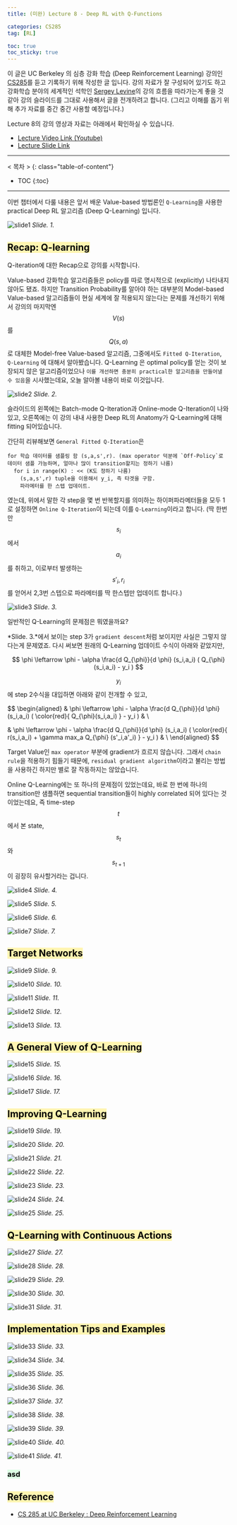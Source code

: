 ```yaml
---
title: (미완) Lecture 8 - Deep RL with Q-Functions

categories: CS285
tag: [RL]

toc: true
toc_sticky: true
---
```



이 글은 UC Berkeley 의 심층 강화 학습 (Deep Reinforcement Learning) 강의인 [CS285](http://rail.eecs.berkeley.edu/deeprlcourse/)를 듣고 기록하기 위해 작성한 글 입니다. 
강의 자료가 잘 구성되어 있기도 하고 강화학습 분야의 세계적인 석학인 [Sergey Levine](http://people.eecs.berkeley.edu/~svlevine/)의 강의 흐름을 따라가는게 좋을 것 같아 강의 슬라이드를 그대로 사용해서 글을 전개하려고 합니다. (그리고 이해를 돕기 위해 추가 자료를 중간 중간 사용할 예정입니다.)

Lecture 8의 강의 영상과 자료는 아래에서 확인하실 수 있습니다. 
- [Lecture Video Link (Youtube)](https://www.youtube.com/watch?v=7-D8RL3D6CI&list=PL_iWQOsE6TfURIIhCrlt-wj9ByIVpbfGc&index=32)
- [Lecture Slide Link](http://rail.eecs.berkeley.edu/deeprlcourse/static/slides/lec-8.pdf)


---
< 목차 >
{: class="table-of-content"}
* TOC
{:toc}
---


이번 챕터에서 다룰 내용은 앞서 배운 Value-based 방법론인 `Q-Learning`을 사용한 practical Deep RL 알고리즘 (Deep Q-Learning) 입니다.

![slide1](/assets/images/CS285/lec-8/slide1.png)
*Slide. 1.*





## <mark style='background-color: #fff5b1'> Recap: Q-learning </mark>

Q-iteration에 대한 Recap으로 강의를 시작합니다.

Value-based 강화학습 알고리즘들은 policy를 따로 명시적으로 (explicitly) 나타내지 않아도 됐죠.
하지만 Transition Probability를 알아야 하는 대부분의 Model-based Value-based 알고리즘들이 현실 세계에 잘 적용되지 않는다는 문제를 개선하기 위해서
강의의 마지막엔 $$V(s)$$ 를 $$Q(s,a)$$로 대체한 Model-free Value-based 알고리즘, 그중에서도 `Fitted Q-Iteration`, `Q-Learning` 에 대해서 알아봤습니다.
Q-Learning 은 optimal policy를 얻는 것이 보장되지 않은 알고리즘이었으나 `이를 개선하면 충분히 practical한 알고리즘을 만들어낼 수 있음`을 시사했는데요, 오늘 알아볼 내용이 바로 이것입니다.

![slide2](/assets/images/CS285/lec-8/slide2.png)
*Slide. 2.*

슬라이드의 왼쪽에는 Batch-mode Q-Iteration과 Online-mode Q-Iteration이 나와있고, 오른쪽에는 이 강의 내내 사용한 Deep RL의 Anatomy가 Q-Learning에 대해 fitting 되어있습니다.

간단히 리뷰해보면 `General Fitted Q-Iteration`은

```
for 학습 데이터를 샘플링 함 (s,a,s',r). (max operator 덕분에 `Off-Policy`로 데이터 샘플 가능하며, 얼마나 많이 transition할지는 정하기 나름)
  for i in range(K) : << (K도 정하기 나름)
    (s,a,s',r) tuple을 이용해서 y_i, 즉 타겟을 구함. 
    파라메터를 한 스텝 업데이트.
```

였는데, 위에서 말한 각 step을 몇 번 반복할지를 의미하는 하이퍼파라메터들을 모두 1로 설정하면 `Online Q-Iteration`이 되는데 이를 `Q-Learning`이라고 합니다.
(딱 한번만 $$s_i$$에서 $$a_i$$를 취하고, 이로부터 발생하는 $$s'_i,r_i$$를 얻어서 2,3번 스텝으로 파라메터를 딱 한스텝만 업데이트 합니다.)



![slide3](/assets/images/CS285/lec-8/slide3.png)
*Slide. 3.*

일반적인 Q-Learning의 문제점은 뭐였을까요?

*Slide. 3.*에서 보이는 step 3가 `gradient descent`처럼 보이지만 사실은 그렇지 않다는게 문제였죠.
다시 써보면 원래의 Q-Learning 업데이트 수식이 아래와 같았지만,

$$
\phi \leftarrow \phi - \alpha \frac{d Q_{\phi}}{d \phi} (s_i,a_i) ( Q_{\phi}(s_i,a_i) - y_i )
$$

$$y_i$$에 step 2수식을 대입하면 아래와 같이 전개할 수 있고,

$$
\begin{aligned}
&
\phi \leftarrow \phi - \alpha \frac{d Q_{\phi}}{d \phi} (s_i,a_i) ( \color{red}{ Q_{\phi}(s_i,a_i) } - y_i )
& \\

&
\phi \leftarrow \phi - \alpha \frac{d Q_{\phi}}{d \phi} (s_i,a_i) ( \color{red}{ r(s_i,a_i) + \gamma max_a Q_{\phi} (s'_i,a'_i) } - y_i )
& \\
\end{aligned}
$$

Target Value인 `max operator` 부분에 gradient가 흐르지 않습니다.
그래서 `chain rule`을 적용하기 힘들기 때문에, `residual gradient algorithm`이라고 불리는 방법을 사용하긴 하지만 별로 잘 작동하지는 않았습니다.

Online Q-Learning에는 또 하나의 문제점이 있었는데요, 바로 한 번에 하나의 transition만 샘플하면 sequential transition들이 highly correlated 되어 있다는 것이었는데요, 즉 time-step $$t$$에서 본 state, $$s_t$$와 $$s_{t+1}$$이 굉장히 유사할거라는 겁니다.


![slide4](/assets/images/CS285/lec-8/slide4.png)
*Slide. 4.*

![slide5](/assets/images/CS285/lec-8/slide5.png)
*Slide. 5.*

![slide6](/assets/images/CS285/lec-8/slide6.png)
*Slide. 6.*

![slide7](/assets/images/CS285/lec-8/slide7.png)
*Slide. 7.*






## <mark style='background-color: #fff5b1'> Target Networks </mark>

![slide9](/assets/images/CS285/lec-8/slide9.png)
*Slide. 9.*

![slide10](/assets/images/CS285/lec-8/slide10.png)
*Slide. 10.*

![slide11](/assets/images/CS285/lec-8/slide11.png)
*Slide. 11.*

![slide12](/assets/images/CS285/lec-8/slide12.png)
*Slide. 12.*

![slide13](/assets/images/CS285/lec-8/slide13.png)
*Slide. 13.*




## <mark style='background-color: #fff5b1'> A General View of Q-Learning </mark>

![slide15](/assets/images/CS285/lec-8/slide15.png)
*Slide. 15.*

![slide16](/assets/images/CS285/lec-8/slide16.png)
*Slide. 16.*

![slide17](/assets/images/CS285/lec-8/slide17.png)
*Slide. 17.*






## <mark style='background-color: #fff5b1'> Improving Q-Learning </mark>

![slide19](/assets/images/CS285/lec-8/slide19.png)
*Slide. 19.*

![slide20](/assets/images/CS285/lec-8/slide20.png)
*Slide. 20.*

![slide21](/assets/images/CS285/lec-8/slide21.png)
*Slide. 21.*

![slide22](/assets/images/CS285/lec-8/slide22.png)
*Slide. 22.*

![slide23](/assets/images/CS285/lec-8/slide23.png)
*Slide. 23.*

![slide24](/assets/images/CS285/lec-8/slide24.png)
*Slide. 24.*

![slide25](/assets/images/CS285/lec-8/slide25.png)
*Slide. 25.*




## <mark style='background-color: #fff5b1'> Q-Learning with Continuous Actions </mark>

![slide27](/assets/images/CS285/lec-8/slide27.png)
*Slide. 27.*

![slide28](/assets/images/CS285/lec-8/slide28.png)
*Slide. 28.*

![slide29](/assets/images/CS285/lec-8/slide29.png)
*Slide. 29.*

![slide30](/assets/images/CS285/lec-8/slide30.png)
*Slide. 30.*

![slide31](/assets/images/CS285/lec-8/slide31.png)
*Slide. 31.*




## <mark style='background-color: #fff5b1'> Implementation Tips and Examples </mark>

![slide33](/assets/images/CS285/lec-8/slide33.png)
*Slide. 33.*

![slide34](/assets/images/CS285/lec-8/slide34.png)
*Slide. 34.*

![slide35](/assets/images/CS285/lec-8/slide35.png)
*Slide. 35.*

![slide36](/assets/images/CS285/lec-8/slide36.png)
*Slide. 36.*

![slide37](/assets/images/CS285/lec-8/slide37.png)
*Slide. 37.*

![slide38](/assets/images/CS285/lec-8/slide38.png)
*Slide. 38.*

![slide39](/assets/images/CS285/lec-8/slide39.png)
*Slide. 39.*

![slide40](/assets/images/CS285/lec-8/slide40.png)
*Slide. 40.*

![slide41](/assets/images/CS285/lec-8/slide41.png)
*Slide. 41.*



### <mark style='background-color: #dcffe4'> asd </mark>

## <mark style='background-color: #fff5b1'> Reference </mark>

- [CS 285 at UC Berkeley : Deep Reinforcement Learning](http://rail.eecs.berkeley.edu/deeprlcourse/)









